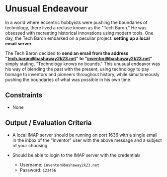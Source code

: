 # Unusual Endeavour

In a world where eccentric hobbyists were pushing the boundaries of technology, there lived a recluse known as the "Tech Baron." He was obsessed with recreating historical innovations using modern tools. One day, the Tech Baron embarked on a peculiar project: **setting up a local email server**.

The Tech Baron decided to **send an email from the address "tech.baron@bashaway2k23.net" to "inventor@bashaway2k23.net"** simply stating, "Technology knows no bounds." This unusual endeavor was his way of blending the past with the present, using technology to pay homage to inventors and pioneers throughout history, while simultaneously pushing the boundaries of what was possible in his own time.

## Constraints

- None

## Output / Evaluation Criteria

- A local IMAP server should be running on port 1636 with a single email in the inbox of the "inventor" user with the above message and a subject of your choosing

- Should be able to login to the IMAP server with the credentials 
    - Username: `inventor@bashaway2k23.net`
    - Password: `123456`